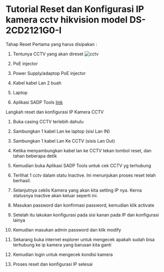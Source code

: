 
# Tutorial Reset dan Konfigurasi IP kamera cctv hikvision model DS-2CD2121G0-I

Tahap Reset
Pertama yang harus disipakan :
1.	Tentunya CCTV yang akan direset
![cctv](https://drive.google.com/open?id=1fkniInouo7Kcr4XsL8XkZkCbVgkd1KLR/view)

2.	PoE injector
 
3.	Power Supply/adaptop PoE injector
 
4.	Kabel kabel Lan 2 buah
 
5.	Laptop
 
6.	Aplikasi SADP Tools [link](https://www.hikvision.com/en/support/tools/destop-tools/sadp-for-windows/ "Pergi ke download hikvision.com")


Langkah reset dan konfigurasi IP Kamera CCTV
1.	Buka casing CCTV terlebih dahulu
 
2.	Sambungkan 1 kabel Lan ke laptop (sisi Lan IN)
 
3.	Sambungkan 1 kabel Lan Ke CCTV (sisis Lan Out)
 
4.	Ketika menyambungkan kabel lan ke CCTV tekan tombol reset, dan tahan beberapa detik
 
 
5.	Kemudian buka Aplikasi SADP Tools untuk cek CCTV yg terhubung
 
6.	Terlihat 1 cctv dalam statu Inactive. Ini menunjukan proses reset telah berhasil. 
7.	Selanjutnya ceklis Kamera yang akan kita setting IP nya. Kerna statusnya inactive akan keluar seperti ini.   
8.	Masukan password dan konfirmasi password, kemudian klik activate
 
9.	Setelah itu lakukan konfigurasi pada sisi kanan pada IP dan konfigurasi lainya
  
10.	Kemudian masukan admin password dan klik modify
  
11.	Sekarang buka internet explorer untuk mengecek apakah sudah bisa terhubung ke ip kamera yang barusan kita ganti
 
12.	Kemudian login untuk mengecek kondisi kamera
 
13.	Proses reset dan konfigurasi IP selesai
